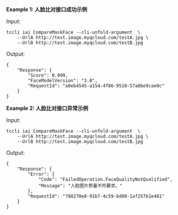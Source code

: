 **Example 1: 人脸比对接口成功示例**



Input: 

```
tccli iai CompareMaskFace --cli-unfold-argument  \
    --UrlA http://test.image.myqcloud.com/testA.jpg \
    --UrlB http://test.image.myqcloud.com/testB.jpg
```

Output: 
```
{
    "Response": {
        "Score": 0.999,
        "FaceModelVersion": "3.0",
        "RequestId": "a8eb4545-a154-4f86-9510-57a8be9cae0c"
    }
}
```

**Example 2: 人脸比对接口异常示例**



Input: 

```
tccli iai CompareMaskFace --cli-unfold-argument  \
    --UrlA http://test.image.myqcloud.com/testA.jpg \
    --UrlB http://test.image.myqcloud.com/testB.jpg
```

Output: 
```
{
    "Response": {
        "Error": {
            "Code": "FailedOperation.FaceQualityNotQualified",
            "Message": "人脸图片质量不符要求。"
        },
        "RequestId": "788270e8-91b7-4c59-bd00-1af257b1e481"
    }
}
```

